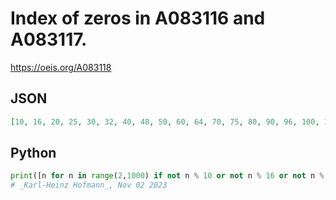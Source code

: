 # Index of zeros in A083116 and A083117\.
https://oeis.org/A083118
## JSON
```JSON
[10, 16, 20, 25, 30, 32, 40, 48, 50, 60, 64, 70, 75, 80, 90, 96, 100, 110, 112, 120, 125, 128, 130, 140, 144, 150, 160, 170, 175, 176, 180, 190, 192, 200, 208, 210, 220, 224, 225, 230, 240, 250, 256, 260, 270, 272, 275, 280, 288, 290, 300, 304, 310, 320, 325, 330, 336, 340]
```
## Python
```Python
print([n for n in range(2,1000) if not n % 10 or not n % 16 or not n % 25])
# _Karl-Heinz Hofmann_, Nov 02 2023
```
